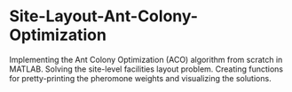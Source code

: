 # Site-Layout-Ant-Colony-Optimization
Implementing the Ant Colony Optimization (ACO) algorithm from scratch in MATLAB. Solving the site-level facilities layout problem. Creating functions for pretty-printing the pheromone weights and visualizing the solutions.
